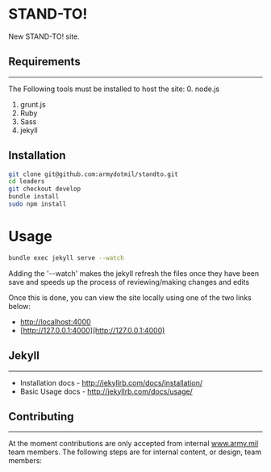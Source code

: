 # STAND-TO!
New STAND-TO! site.

## Requirements
---
The Following tools must be installed to host the site:
0. node.js
1. grunt.js
2. Ruby
3. Sass  
4. jekyll

## Installation
```bash
git clone git@github.com:armydotmil/standto.git
cd leaders
git checkout develop
bundle install
sudo npm install
```

# Usage
```bash
bundle exec jekyll serve --watch
```
Adding the '--watch' makes the jekyll refresh the files once they have been save and speeds up the process of reviewing/making changes and edits

Once this is done, you can view the site locally using one of the two links below:
  - [http://localhost:4000](http://localhost:4000)
  - [http://127.0.0.1:4000](http://127.0.0.1:4000)

## Jekyll
------

* Installation docs - http://jekyllrb.com/docs/installation/
* Basic Usage docs - http://jekyllrb.com/docs/usage/

## Contributing
------------

At the moment contributions are only accepted from internal www.army.mil team members. The following steps are for internal content, or design, team members:
